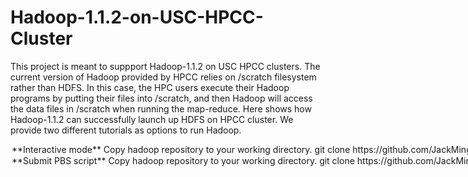# Hadoop-1.1.2-on-USC-HPCC-Cluster
This project is meant to suppport Hadoop-1.1.2 on USC HPCC clusters. The current version of Hadoop provided by HPCC relies on /scratch filesystem rather than HDFS. In this case, the HPC users execute their Hadoop programs by putting their files into /scratch, and then Hadoop will access the data files in /scratch when running the map-reduce. Here shows how Hadoop-1.1.2 can successfully launch up HDFS on HPCC cluster. We provide two different tutorials as options to run Hadoop. 

<Option 1> **Interactive mode**

1. Copy hadoop repository to your working directory.

            git clone https://github.com/JackMing/Hadoop-1.1.2-on-USC-HPCC-Cluster.git

2. In `setup-and-start-hadoop-on-hpcc`, change line 8 `HADOOP_TEMPLATE_DIR` to your working directory, specifically where your conf/ folder is.

            HADOOP_TEMPLATE_DIR=${HADOOP_TEMPLATE_DIR:-/path/to/configuration/template/dir/}

3. You need to request nodes by **qsub** and run it in the interactive mode by adding option **-I**. If you need more options, please check the main page of qsub.

            qsub -d . -l 'walltime=00:30:00' -l 'nodes=3:ppn=6' -l 'pmem=2g' -I

4. Before you start your hadoop program, you should run the following setup commands first to launch up the HDFS.

            source setup.sh
            ./setup-and-start-hadoop-on-hpcc

5. After the setup, you can submit your hadoop job as you want. You can also manage the HDFS by the command `hdfs`

6. You can run the following example to verify your hadoop is working properly.

            hadoop jar /usr/usc/hadoop/1.1.2/hadoop-examples-1.1.2.jar pi 250 1000

7. Please remember to copy your output file out from the HDFS each time you finish your operation. The HDFS will be erased after you leave the cluster or the running time exceeds the walltime limit you set up before.

<Option 2> **Submit PBS script**

1. Copy hadoop repository to your working directory. 

            git clone https://github.com/JackMing/Hadoop-1.1.2-on-USC-HPCC-Cluster.git

2. In PBS script `hadoop-example.pbs`, modify your WORK_HOME path. 
3. The current PBS script will run the hadoop example (wordcount). If you want to run other examples, modify the corresponding paths.
4. In `setup-and-start-hadoop-on-hpcc`, change line 8 `HADOOP_TEMPLATE_DIR` to your working directory, specifically where your conf/ folder is.

            HADOOP_TEMPLATE_DIR=${HADOOP_TEMPLATE_DIR:-/path/to/configuration/template/dir/} 

5. Submit PBS script.

            qsub hadoop-example.pbs


 
